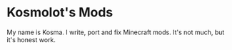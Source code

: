 # Kosmolot's Mods

My name is Kosma. I write, port and fix Minecraft mods. It's not much, but it's honest work.
